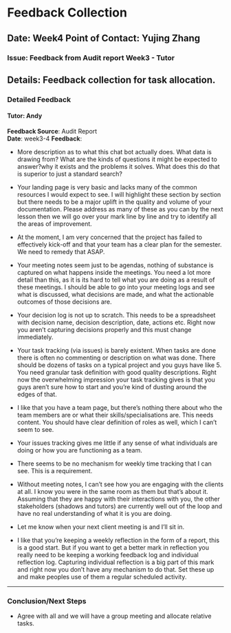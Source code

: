 # Feedback Collection

**Date**: Week4 
**Point of Contact**: Yujing Zhang
---
### Issue: Feedback from Audit report Week3 - Tutor 
**Details**:
Feedback collection for task allocation.
---

### Detailed Feedback

#### Tutor: Andy
**Feedback Source**: Audit Report
<br>
**Date**: week3-4
**Feedback**:
- More description as to what this chat bot actually does. What data is drawing from? What are the kinds of questions it might be expected to answer?why it exists and the problems it solves. What does this do that is superior to just a standard search?

- Your landing page is very basic and lacks many of the common resources I would expect to see. I will highlight these section by section but there needs to be a major uplift in the quality and volume of your documentation. Please address as many of these as you can by the next lesson then we will go over your mark line by line and try to identify all the areas of improvement.

- At the moment, I am very concerned that the project has failed to effectively kick-off and that your team has a clear plan for the semester. We need to remedy that ASAP.

- Your meeting notes seem just to be agendas, nothing of substance is captured on what happens inside the meetings. You need a lot more detail than this, as it is its hard to tell what you are doing as a result of these meetings. I should be able to go into your meeting logs and see what is discussed, what decisions are made, and what the actionable outcomes of those decisions are.

- Your decision log is not up to scratch. This needs to be a spreadsheet with decision name, decision description, date, actions etc. Right now you aren’t capturing decisions properly and this must change immediately.

- Your task tracking (via issues) is barely existent. When tasks are done there is often no commenting or description on what was done. There should be dozens of tasks on a typical project and you guys have like 5. You need granular task definition with good quality descriptions. Right now the overwhelming impression your task tracking gives is that you guys aren’t sure how to start and you’re kind of dusting around the edges of that.

- I like that you have a team page, but there’s nothing there about who the team members are or what their skills/specialisations are. This needs content. You should have clear definition of roles as well, which I can’t seem to see.

- Your issues tracking gives me little if any sense of what individuals are doing or how you are functioning as a team.

- There seems to be no mechanism for weekly time tracking that I can see. This is a requirement.

- Without meeting notes, I can’t see how you are engaging with the clients at all. I know you were in the same room as them but that’s about it. Assuming that they are happy with their interactions with you, the other stakeholders (shadows and tutors) are currently well out of the loop and have no real understanding of what it is you are doing.

- Let me know when your next client meeting is and I’ll sit in.

- I like that you’re keeping a weekly reflection in the form of a report, this is a good start. But if you want to get a better mark in reflection you really need to be keeping a working feedback log and individual reflection log. Capturing individual reflection is a big part of this mark and right now you don’t have any mechanism to do that. Set these up and make peoples use of them a regular scheduled activity.

---
### Conclusion/Next Steps

- Agree with all and we will have a group meeting and allocate relative tasks.
